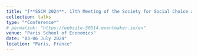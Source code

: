 ```yaml
---
title: "[**SSCW 2024**. 17th Meeting of the Society for Social Choice and Welfare](https://website-50514.eventmaker.io/en)"
collection: talks
type: "*Conference*"
# permalink: "https://website-50514.eventmaker.io/en"
venue: "Paris School of Economics"
date: "03-06 July 2024"
location: "Paris, France"
---
```

